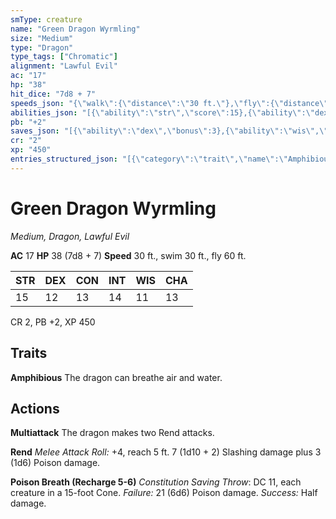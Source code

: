 ```yaml
---
smType: creature
name: "Green Dragon Wyrmling"
size: "Medium"
type: "Dragon"
type_tags: ["Chromatic"]
alignment: "Lawful Evil"
ac: "17"
hp: "38"
hit_dice: "7d8 + 7"
speeds_json: "{\"walk\":{\"distance\":\"30 ft.\"},\"fly\":{\"distance\":\"60 ft.\"},\"swim\":{\"distance\":\"30 ft.\"}}"
abilities_json: "[{\"ability\":\"str\",\"score\":15},{\"ability\":\"dex\",\"score\":12},{\"ability\":\"con\",\"score\":13},{\"ability\":\"int\",\"score\":14},{\"ability\":\"wis\",\"score\":11},{\"ability\":\"cha\",\"score\":13}]"
pb: "+2"
saves_json: "[{\"ability\":\"dex\",\"bonus\":3},{\"ability\":\"wis\",\"bonus\":2}]"
cr: "2"
xp: "450"
entries_structured_json: "[{\"category\":\"trait\",\"name\":\"Amphibious\",\"text\":\"The dragon can breathe air and water.\"},{\"category\":\"action\",\"name\":\"Multiattack\",\"text\":\"The dragon makes two Rend attacks.\"},{\"category\":\"action\",\"name\":\"Rend\",\"text\":\"*Melee Attack Roll:* +4, reach 5 ft. 7 (1d10 + 2) Slashing damage plus 3 (1d6) Poison damage.\"},{\"category\":\"action\",\"name\":\"Poison Breath (Recharge 5-6)\",\"text\":\"*Constitution Saving Throw*: DC 11, each creature in a 15-foot Cone. *Failure:*  21 (6d6) Poison damage. *Success:*  Half damage.\"}]"
---
```


# Green Dragon Wyrmling
*Medium, Dragon, Lawful Evil*

**AC** 17
**HP** 38 (7d8 + 7)
**Speed** 30 ft., swim 30 ft., fly 60 ft.

| STR | DEX | CON | INT | WIS | CHA |
| --- | --- | --- | --- | --- | --- |
| 15 | 12 | 13 | 14 | 11 | 13 |

CR 2, PB +2, XP 450

## Traits

**Amphibious**
The dragon can breathe air and water.

## Actions

**Multiattack**
The dragon makes two Rend attacks.

**Rend**
*Melee Attack Roll:* +4, reach 5 ft. 7 (1d10 + 2) Slashing damage plus 3 (1d6) Poison damage.

**Poison Breath (Recharge 5-6)**
*Constitution Saving Throw*: DC 11, each creature in a 15-foot Cone. *Failure:*  21 (6d6) Poison damage. *Success:*  Half damage.
